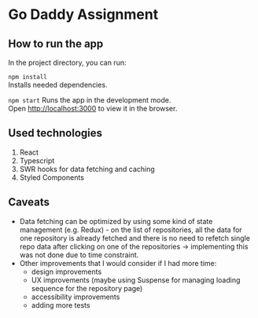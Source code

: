 # Go Daddy Assignment

## How to run the app

In the project directory, you can run:

`npm install`\
Installs needed dependencies.

`npm start`
Runs the app in the development mode.\
Open [http://localhost:3000](http://localhost:3000) to view it in the browser.

## Used technologies

1. React
2. Typescript
3. SWR hooks for data fetching and caching
4. Styled Components

## Caveats

- Data fetching can be optimized by using some kind of state management (e.g. Redux) - on the list of repositories, all the data for one repository is already fetched and there is no need to refetch single repo data after clicking on one of the repositories -> implementing this was not done due to time constraint.
- Other improvements that I would consider if I had more time:
  - design improvements
  - UX improvements (maybe using Suspense for managing loading sequence for the repository page)
  - accessibility improvements
  - adding more tests
